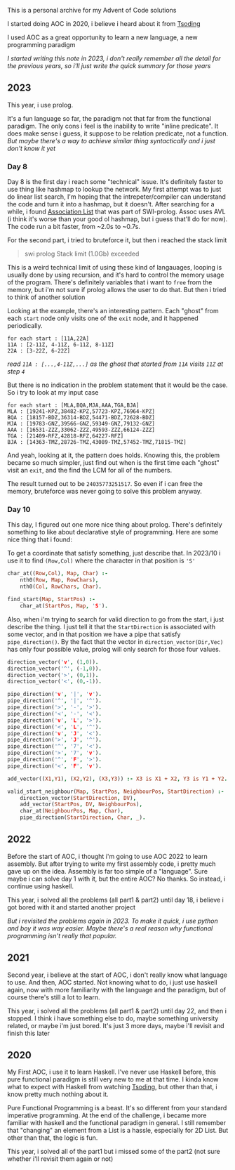This is a personal archive for my Advent of Code solutions

I started doing AOC in 2020, i believe i heard about it from [Tsoding](https://www.youtube.com/@TsodingDaily)

I used AOC as a great opportunity to learn a new language, a new programming paradigm

*I started writing this note in 2023, i don't really remember all the detail for the previous years, so i'll just write the quick summary for those years*

## 2023
This year, i use prolog.

It's a fun language so far, the paradigm not that far from the functional paradigm. The only cons i feel is the inability to write "inline predicate". It does make sense i guess, it suppose to be relation predicate, not a function.
*But maybe there's a way to achieve similar thing syntactically and i just don't know it yet*

### Day 8
<!-- <details> -->
<!-- <summary> -->
<!-- read more: -->
<!-- </summary> -->
Day 8 is the first day i reach some "technical" issue. It's definitely faster to use thing like hashmap to lookup the network. My first attempt was to just do linear list search, I'm hoping that the intrepeter/compiler can understand the code and turn it into a hashmap, but it doesn't. After searching for a while, i found [Association List](https://www.swi-prolog.org/pldoc/man?section=assoc) that was part of SWI-prolog. Assoc uses AVL (i think it's worse than your good ol hashmap, but i guess that'll do for now). The code run a bit faster, from ~2.0s to ~0.7s.

For the second part, i tried to bruteforce it, but then i reached the stack limit 

> swi prolog Stack limit (1.0Gb) exceeded

This is a weird technical limit of using these kind of langauages, looping is usually done by using recursion, and it's hard to control the memory usage of the program. There's definitely variables that i want to `free` from the memory, but i'm not sure if prolog allows the user to do that. But then i tried to think of another solution

Looking at the example, there's an interesting pattern. Each "ghost" from each `start` node only visits one of the `exit` node, and it happened periodically. 
```
for each start : [11A,22A]
11A : [2-11Z, 4-11Z, 6-11Z, 8-11Z]
22A : [3-22Z, 6-22Z]
```
*read `11A : [...,4-11Z,...]` as the ghost that started from `11A` visits `11Z` at step `4`*

But there is no indication in the problem statement that it would be the case. So i try to look at my input case
```
for each start : [MLA,BQA,MJA,AAA,TGA,BJA]
MLA : [19241-KPZ,38482-KPZ,57723-KPZ,76964-KPZ]
BQA : [18157-BDZ,36314-BDZ,54471-BDZ,72628-BDZ]
MJA : [19783-GNZ,39566-GNZ,59349-GNZ,79132-GNZ]
AAA : [16531-ZZZ,33062-ZZZ,49593-ZZZ,66124-ZZZ]
TGA : [21409-RFZ,42818-RFZ,64227-RFZ]
BJA : [14363-TMZ,28726-TMZ,43089-TMZ,57452-TMZ,71815-TMZ]
```
And yeah, looking at it, the pattern does holds. Knowing this, the problem became so much simpler, just find out when is the first time each "ghost" visit an `exit`, and the find the LCM for all of the numbers.

The result turned out to be `24035773251517`. So even if i can free the memory, bruteforce was never going to solve this problem anyway.
<!-- </details> -->

### Day 10
This day, I figured out one more nice thing about prolog. There's definitely something to like about declarative style of programming. Here are some nice thing that i found:

To get a coordinate that satisfy something, just describe that. In 2023/10 i use it to find `(Row,Col)` where the character in that position is `'S'`
```prolog
char_at((Row,Col), Map, Char) :-
    nth0(Row, Map, RowChars),
    nth0(Col, RowChars, Char).

find_start(Map, StartPos) :-
    char_at(StartPos, Map, 'S').
```

Also, when i'm trying to search for valid direction to go from the start, i just describe the thing. I just tell it that the `StartDirection` is associated with some vector, and in that position we have a pipe that satisfy `pipe_direction()`. By the fact that the vector in `direction_vector(Dir,Vec)` has only four possible value, prolog will only search for those four values.
```prolog
direction_vector('v', (1,0)).
direction_vector('^', (-1,0)).
direction_vector('>', (0,1)).
direction_vector('<', (0,-1)).

pipe_direction('v', '|', 'v').
pipe_direction('^', '|', '^').
pipe_direction('>', '-', '>').
pipe_direction('<', '-', '<').
pipe_direction('v', 'L', '>').
pipe_direction('<', 'L', '^').
pipe_direction('v', 'J', '<').
pipe_direction('>', 'J', '^').
pipe_direction('^', '7', '<').
pipe_direction('>', '7', 'v').
pipe_direction('^', 'F', '>').
pipe_direction('<', 'F', 'v').

add_vector((X1,Y1), (X2,Y2), (X3,Y3)) :- X3 is X1 + X2, Y3 is Y1 + Y2.

valid_start_neighbour(Map, StartPos, NeighbourPos, StartDirection) :-
    direction_vector(StartDirection, DV), 
    add_vector(StartPos, DV, NeighbourPos),
    char_at(NeighbourPos, Map, Char),
    pipe_direction(StartDirection, Char, _).
```


## 2022
Before the start of AOC, i thought i'm going to use AOC 2022 to learn assembly. But after trying to write my first assembly code, i pretty much gave up on the idea. Assembly is far too simple of a "language". Sure maybe i can solve day 1 with it, but the entire AOC? No thanks. So instead, i continue using haskell.

This year, i solved all the problems (all part1 & part2) until day 18, i believe i got bored with it and started another project

*But i revisited the problems again in 2023. To make it quick, i use python and boy it was way easier. Maybe there's a real reason why functional programming isn't really that popular.*

## 2021
Second year, i believe at the start of AOC, i don't really know what language to use. And then, AOC started. Not knowing what to do, i just use haskell again, now with more familiarity with the language and the paradigm, but of course there's still a lot to learn.

This year, i solved all the problems (all part1 & part2) until day 22, and then i stopped. I think i have something else to do, maybe something university related, or maybe i'm just bored. It's just 3 more days, maybe i'll revisit and finish this later


## 2020
My First AOC, i use it to learn Haskell. I've never use Haskell before, this pure functional paradigm is still very new to me at that time. I kinda know what to expect with Haskell from watching [Tsoding](https://www.youtube.com/@TsodingDaily), but other than that, i know pretty much nothing about it.

Pure Functional Programming is a beast. It's so different from your standard imperative programming. At the end of the challenge, i became more familiar with haskell and the functional paradigm in general. I still remember that "changing" an element from a List is a hassle, especially for 2D List. But other than that, the logic is fun.

This year, i solved all of the part1 but i missed some of the part2 (not sure whether i'll revisit them again or not)
